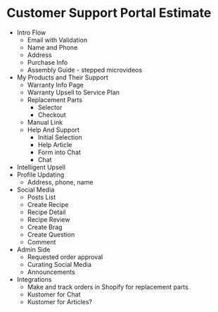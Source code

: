 # Customer Support Portal Estimate

- Intro Flow
  - Email with Validation
  - Name and Phone
  - Address
  - Purchase Info
  - Assembly Guide - stepped microvideos
- My Products and Their Support
  - Warranty Info Page
  - Warranty Upsell to Service Plan
  - Replacement Parts
    - Selector
    - Checkout
  - Manual Link
  - Help And Support
    - Initial Selection
    - Help Article
    - Form into Chat
    - Chat
- Intelligent Upsell
- Profile Updating
  - Address, phone, name
- Social Media
  - Posts List
  - Create Recipe
  - Recipe Detail
  - Recipe Review
  - Create Brag
  - Create Question
  - Comment
- Admin Side
  - Requested order approval
  - Curating Social Media
  - Announcements
- Integrations
  - Make and track orders in Shopify for replacement parts
  - Kustomer for Chat
  - Kustomer for Articles?
